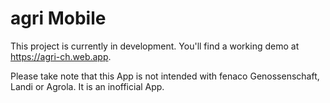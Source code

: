 # agri Mobile

This project is currently in development. You'll find a working demo at https://agri-ch.web.app.

Please take note that this App is not intended with fenaco Genossenschaft, Landi or Agrola. It is an inofficial App.

